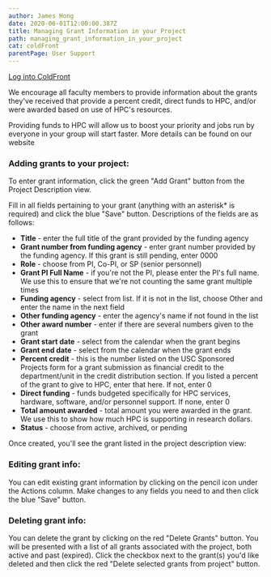 ```yaml
---
author: James Hong
date: 2020-06-01T12:00:00.387Z
title: Managing Grant Information in your Project
path: managing_grant_information_in_your_project
cat: coldFront
parentPage: User Support
---
```


[Log into ColdFront](https://hpcaccount.usc.edu/) 

We encourage all faculty members to provide information about the grants they've received that provide a percent credit, direct funds to HPC, and/or were awarded based on use of HPC's resources.


Providing funds to HPC will allow us to boost your priority and jobs run by everyone in your group will start faster.  More details can be found on our website


### Adding grants to your project:


To enter grant information, click the green "Add Grant" button from the Project Description view.  



Fill in all fields pertaining to your grant (anything with an asterisk* is required) and click the blue "Save" button.  Descriptions of the fields are as follows:
* **Title** - enter the full title of the grant provided by the funding agency
* **Grant number from funding agency** - enter grant number provided by the funding agency.  If this grant is still pending, enter 0000
* **Role** - choose from PI, Co-PI, or SP (senior personnel)
* **Grant PI Full Name** - if you're not the PI, please enter the PI's full name.  We use this to ensure that we're not counting the same grant multiple times 
* **Funding agency** - select from list.  If it is not in the list, choose Other and enter the name in the next field
* **Other funding agency** - enter the agency's name if not found in the list
* **Other award number** - enter if there are several numbers given to the grant
* **Grant start date** - select from the calendar when the grant begins
* **Grant end date** - select from the calendar when the grant ends
* **Percent credit** - this is the number listed on the USC Sponsored Projects form for a grant submission as financial credit to the department/unit in the credit distribution section.  If you listed a percent of the grant to give to HPC, enter that here.  If not, enter 0
* **Direct funding** - funds budgeted specifically for HPC services, hardware, software, and/or personnel support.  If none, enter 0
* **Total amount awarded** - total amount you were awarded in the grant.  We use this to show how much HPC is supporting in research dollars.
* **Status** - choose from active, archived, or pending


Once created, you'll see the grant listed in the project description view:


### Editing grant info:


You can edit existing grant information by clicking on the pencil icon under the Actions column.  Make changes to any fields you need to and then click the blue "Save" button.


### Deleting grant info:


You can delete the grant by clicking on the red "Delete Grants" button.  You will be presented with a list of all grants associated with the project, both active and past (expired).  Click the checkbox next to the grant(s) you'd like deleted and then click the red "Delete selected grants from project" button.

